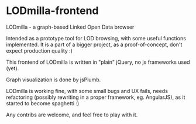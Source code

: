 LODmilla-frontend
=================

LODmilla - a graph-based Linked Open Data browser

Intended as a prototype tool for LOD browsing, with some useful functions implemented. It is a part of a bigger project, as a proof-of-concept, don't expect production quality :)

This frontend of LODmilla is written in "plain" jQuery, no js frameworks used (yet).

Graph visualization is done by jsPlumb.

LODmilla is working fine, with some small bugs and UX fails, needs refactoring (possibly rewriting in a proper framework, eg. AngularJS), as it started to become spaghetti :)

Any contribs are welcome, and feel free to play with it.